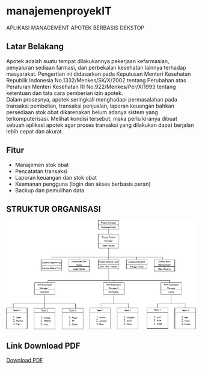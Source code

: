 # manajemenproyekIT
APLIKASI MANAGEMENT APOTEK BERBASIS DEKSTOP

## Latar Belakang
Apotek adalah suatu tempat dilakukannya pekerjaan kefarmasian, penyaluran sediaan farmasi, dan perbekalan kesehatan lainnya terhadap masyarakat. Pengertian ini didasarkan pada Keputusan Menteri Kesehatan Republik Indonesia No.1332/Menkes/SK/X/2002 tentang Perubahan atas Peraturan Menteri Kesehatan RI No.922/Menkes/Per/X/1993 tentang ketentuan  dan tata cara pemberian izin apotek.   
Dalam prosesnya, apotek seringkali menghadapi permasalahan pada transaksi pembelian, transaksi penjualan, laporan keuangan bahkan persediaan stok obat dikarenakan belum adanya sistem yang terkomputerisasi. Melihat kondisi tersebut, maka perlu kiranya dibuat sebuah aplikasi apotek agar proses transaksi yang dilakukan dapat berjalan lebih cepat dan akurat.  

## Fitur
- Manajemen stok obat
- Pencatatan transaksi
- Laporan keuangan dan stok obat
- Keamanan pengguna (login dan akses berbasis peran)
- Backup dan pemulihan data



## STRUKTUR ORGANISASI
![alt text](https://github.com/rezafhlevi1/manajemenproyekIT/blob/main/struktur%20organisasi.png?raw=true)
## Link Download PDF
[Download PDF](https://github.com/rezafhlevi1/manajemenproyekIT/blob/main/kelompok%203%20manjemen%20proyek.pdf)
